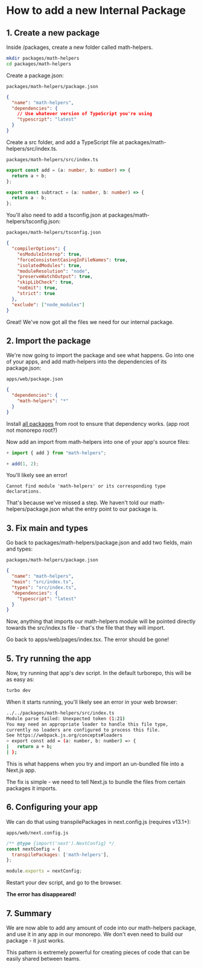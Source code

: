 # How to add a new Internal Package

## 1. Create a new package

Inside /packages, create a new folder called math-helpers.

```sh
mkdir packages/math-helpers
cd packages/math-helpers
```

Create a package.json:

`packages/math-helpers/package.json`
```json
{
  "name": "math-helpers",
  "dependencies": {
    // Use whatever version of TypeScript you're using
    "typescript": "latest"
  }
}
```

Create a src folder, and add a TypeScript file at packages/math-helpers/src/index.ts.

`packages/math-helpers/src/index.ts`
```ts
export const add = (a: number, b: number) => {
  return a + b;
};

export const subtract = (a: number, b: number) => {
  return a - b;
};
```

You'll also need to add a tsconfig.json at packages/math-helpers/tsconfig.json:

`packages/math-helpers/tsconfig.json`
```json
{
  "compilerOptions": {
    "esModuleInterop": true,
    "forceConsistentCasingInFileNames": true,
    "isolatedModules": true,
    "moduleResolution": "node",
    "preserveWatchOutput": true,
    "skipLibCheck": true,
    "noEmit": true,
    "strict": true
  },
  "exclude": ["node_modules"]
}
```
Great! We've now got all the files we need for our internal package.

## 2. Import the package

We're now going to import the package and see what happens. Go into one of your apps, and add math-helpers into the dependencies of its package.json:

`apps/web/package.json`
```json
{
  "dependencies": {
    "math-helpers": "*"
  }
}
```

Install [all packages](https://turbo.build/repo/docs/handbook/package-installation) from root to ensure that dependency works. (app root not monorepo root?)

Now add an import from math-helpers into one of your app's source files:

```ts
+ import { add } from "math-helpers";

+ add(1, 2);
```

You'll likely see an error!

`Cannot find module 'math-helpers' or its corresponding type declarations.`

That's because we've missed a step. We haven't told our math-helpers/package.json what the entry point to our package is.

## 3. Fix main and types

Go back to packages/math-helpers/package.json and add two fields, main and types:

`packages/math-helpers/package.json`
```json
{
  "name": "math-helpers",
  "main": "src/index.ts",
  "types": "src/index.ts",
  "dependencies": {
    "typescript": "latest"
  }
}
```

Now, anything that imports our math-helpers module will be pointed directly towards the src/index.ts file - that's the file that they will import.

Go back to apps/web/pages/index.tsx. The error should be gone!

## 5. Try running the app

Now, try running that app's dev script. In the default turborepo, this will be as easy as:

```sh
turbo dev
```

When it starts running, you'll likely see an error in your web browser:

```sh
../../packages/math-helpers/src/index.ts
Module parse failed: Unexpected token (1:21)
You may need an appropriate loader to handle this file type,
currently no loaders are configured to process this file.
See https://webpack.js.org/concepts#loaders
> export const add = (a: number, b: number) => {
|   return a + b;
| };
```

This is what happens when you try and import an un-bundled file into a Next.js app.

The fix is simple - we need to tell Next.js to bundle the files from certain packages it imports.

## 6. Configuring your app

We can do that using transpilePackages in next.config.js (requires v13.1+):

`apps/web/next.config.js`
```js
/** @type {import('next').NextConfig} */
const nextConfig = {
  transpilePackages: ['math-helpers'],
};

module.exports = nextConfig;
```

Restart your dev script, and go to the browser.

**The error has disappeared!**

## 7. Summary

We are now able to add any amount of code into our math-helpers package, and use it in any app in our monorepo. We don't even need to build our package - it just works.

This pattern is extremely powerful for creating pieces of code that can be easily shared between teams.